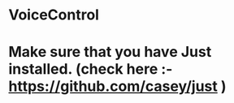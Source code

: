 # VoiceControl


# Make sure that you have Just installed. (check here :- https://github.com/casey/just )